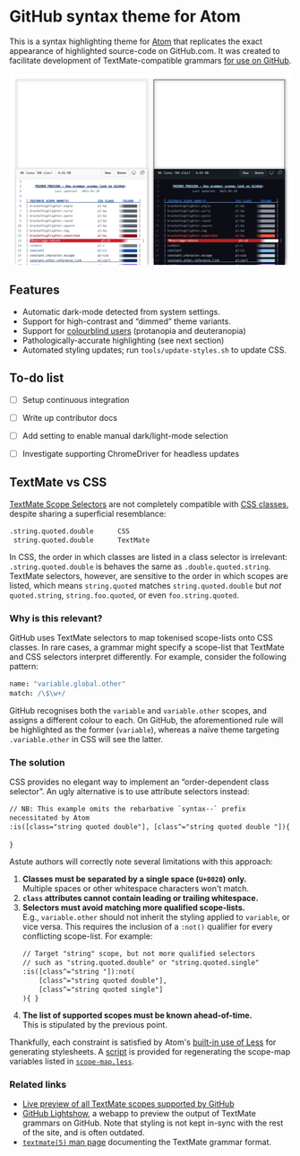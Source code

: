 <!--*-tab-width:4;indent-tabs-mode:t;fill-column:80-*-#vi:se ts=4 noet tw=80:-->
GitHub syntax theme for Atom
============================

This is a syntax highlighting theme for [Atom](https://atom.io/) that replicates
the exact appearance of highlighted source-code on GitHub.com. It was created to
facilitate development of TextMate-compatible grammars [for use on GitHub][1].

![Comparison between syntax theme and GitHub's styling (as of 2022-02-26)][2]


Features
--------
*	Automatic dark-mode detected from system settings.
*	Support for high-contrast and “dimmed” theme variants.
*	Support for [colourblind users][3] (protanopia and deuteranopia)
*	Pathologically-accurate highlighting (see next section)
*	Automated styling updates; run `tools/update-styles.sh` to update CSS.

To-do list
----------
*	[ ] Setup continuous integration
*	[ ] Write up contributor docs
*	[ ] Add setting to enable manual dark/light-mode selection
*	[ ] Investigate supporting ChromeDriver for headless updates


TextMate vs CSS
---------------
[TextMate Scope Selectors](https://macromates.com/manual/en/scope_selectors) are
not completely compatible with [CSS classes](http://mdn.io/CSS/Class_selectors),
despite sharing a superficial resemblance:

	.string.quoted.double      CSS
	 string.quoted.double      TextMate

In CSS, the order in which classes are listed in a class selector is irrelevant:
`.string.quoted.double` is behaves the same as `.double.quoted.string`. TextMate
selectors, however, are sensitive to the order in which scopes are listed, which
means  `string.quoted` matches `string.quoted.double` but *not* `quoted.string`,
`string.foo.quoted`, or even `foo.string.quoted`.

### Why is this relevant?
GitHub uses TextMate selectors to map tokenised scope-lists onto CSS classes. In
rare cases, a grammar might specify a scope-list that TextMate and CSS selectors
interpret differently. For example, consider the following pattern:

~~~cson
name: "variable.global.other"
match: /\$\w+/
~~~

GitHub recognises both the `variable` and `variable.other` scopes, and assigns a
different colour to each. On GitHub, the aforementioned rule will be highlighted
as the former (`variable`), whereas a naïve theme targeting `.variable.other` in
CSS will see the latter.

### The solution
CSS provides no elegant way to implement an “order-dependent class selector”. An
ugly alternative is to use attribute selectors instead:

~~~less
// NB: This example omits the rebarbative `syntax--` prefix necessitated by Atom
:is([class="string quoted double"], [class^="string quoted double "]){
	
}
~~~

Astute authors will correctly note several limitations with this approach:

1.	**Classes must be separated by a single space (`U+0020`) only.**  
	Multiple spaces or other whitespace characters won't match.
2.	**`class` attributes cannot contain leading or trailing whitespace.**
3.	**Selectors must avoid matching more qualified scope-lists.**  
	E.g., `variable.other` should not inherit the styling applied to
	`variable`, or vice versa. This requires the inclusion of a `:not()`
	qualifier for every conflicting scope-list. For example:
	~~~less
	// Target "string" scope, but not more qualified selectors
	// such as "string.quoted.double" or "string.quoted.single"
	:is([class^="string "]):not(
		[class^="string quoted double"],
		[class^="string quoted single"]
	){ }
	~~~
4.	**The list of supported scopes must be known ahead-of-time.**  
	This is stipulated by the previous point.

Thankfully, each constraint is satisfied by Atom's [built-in use of Less][4] for
generating stylesheets. A [script][5] is provided for regenerating the scope-map
variables listed in [`scope-map.less`](styles/includes/scope-map.less).

### Related links
*	[Live preview of all TextMate scopes supported by GitHub][6]
*	[GitHub Lightshow](https://github-lightshow.herokuapp.com/), a webapp
	to preview the output of TextMate grammars on GitHub. Note that styling
	is not kept in-sync with the rest of the site, and is often outdated.
*	[`textmate(5)` man page][7] documenting the TextMate grammar format.


<!-- Referenced links --------------------------------------------------------->
[1]: https://github.com/github/linguist/blob/HEAD/CONTRIBUTING.md
[2]: https://github.com/Alhadis/Atom-GitHubSyntax/blob/static/preview.svg?raw=1
[3]: https://github.com/github/roadmap/issues/357
[4]: https://flight-manual.atom.io/hacking-atom/sections/creating-a-theme/
[5]: ./tools/build-scope-map.mjs
[6]: https://git.io/Jf1IY
[7]: https://github.com/Alhadis/.files/blob/HEAD/share/man/man5/textmate.5
